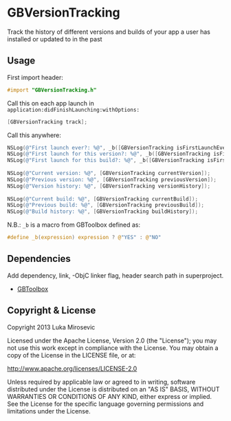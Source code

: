 GBVersionTracking
============

Track the history of different versions and builds of your app a user has installed or updated to in the past

Usage
------------

First import header:

```objective-c
#import "GBVersionTracking.h"
```

Call this on each app launch in `application:didFinishLaunching:withOptions:`

```objective-c
[GBVersionTracking track];
```

Call this anywhere:
```objective-c
NSLog(@"First launch ever?: %@", _b([GBVersionTracking isFirstLaunchEver]));
NSLog(@"First launch for this version?: %@", _b([GBVersionTracking isFirstLaunchForVersion]));
NSLog(@"First launch for this build?: %@", _b([GBVersionTracking isFirstLaunchForBuild]));
 
NSLog(@"Current version: %@", [GBVersionTracking currentVersion]);
NSLog(@"Previous version: %@", [GBVersionTracking previousVersion]);
NSLog(@"Version history: %@", [GBVersionTracking versionHistory]);
 
NSLog(@"Current build: %@", [GBVersionTracking currentBuild]);
NSLog(@"Previous build: %@", [GBVersionTracking previousBuild]);
NSLog(@"Build history: %@", [GBVersionTracking buildHistory]);
 ```

N.B.: `_b` is a macro from GBToolbox defined as:
```c
#define _b(expression) expression ? @"YES" : @"NO"
```

Dependencies
------------

Add dependency, link, -ObjC linker flag, header search path in superproject.

* [GBToolbox](https://github.com/lmirosevic/GBToolbox)

Copyright & License
------------

Copyright 2013 Luka Mirosevic

Licensed under the Apache License, Version 2.0 (the "License"); you may not use this work except in compliance with the License. You may obtain a copy of the License in the LICENSE file, or at:

http://www.apache.org/licenses/LICENSE-2.0

Unless required by applicable law or agreed to in writing, software distributed under the License is distributed on an "AS IS" BASIS, WITHOUT WARRANTIES OR CONDITIONS OF ANY KIND, either express or implied. See the License for the specific language governing permissions and limitations under the License.